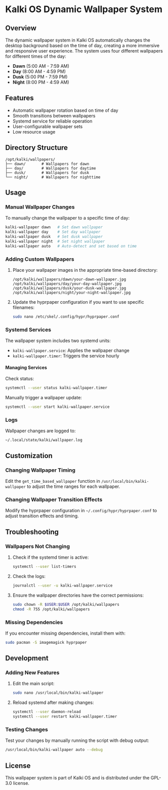 # Kalki OS Dynamic Wallpaper System

## Overview
The dynamic wallpaper system in Kalki OS automatically changes the desktop background based on the time of day, creating a more immersive and responsive user experience. The system uses four different wallpapers for different times of the day:

- **Dawn** (5:00 AM - 7:59 AM)
- **Day** (8:00 AM - 4:59 PM)
- **Dusk** (5:00 PM - 7:59 PM)
- **Night** (8:00 PM - 4:59 AM)

## Features

- Automatic wallpaper rotation based on time of day
- Smooth transitions between wallpapers
- Systemd service for reliable operation
- User-configurable wallpaper sets
- Low resource usage

## Directory Structure

```
/opt/kalki/wallpapers/
├── dawn/       # Wallpapers for dawn
├── day/        # Wallpapers for daytime
├── dusk/       # Wallpapers for dusk
└── night/      # Wallpapers for nighttime
```

## Usage

### Manual Wallpaper Changes

To manually change the wallpaper to a specific time of day:

```bash
kalki-wallpaper dawn   # Set dawn wallpaper
kalki-wallpaper day    # Set day wallpaper
kalki-wallpaper dusk   # Set dusk wallpaper
kalki-wallpaper night  # Set night wallpaper
kalki-wallpaper auto   # Auto-detect and set based on time
```

### Adding Custom Wallpapers

1. Place your wallpaper images in the appropriate time-based directory:
   ```
   /opt/kalki/wallpapers/dawn/your-dawn-wallpaper.jpg
   /opt/kalki/wallpapers/day/your-day-wallpaper.jpg
   /opt/kalki/wallpapers/dusk/your-dusk-wallpaper.jpg
   /opt/kalki/wallpapers/night/your-night-wallpaper.jpg
   ```

2. Update the hyprpaper configuration if you want to use specific filenames:
   ```bash
   sudo nano /etc/skel/.config/hypr/hyprpaper.conf
   ```

### Systemd Services

The wallpaper system includes two systemd units:

- `kalki-wallpaper.service`: Applies the wallpaper change
- `kalki-wallpaper.timer`: Triggers the service hourly

#### Managing Services

Check status:
```bash
systemctl --user status kalki-wallpaper.timer
```

Manually trigger a wallpaper update:
```bash
systemctl --user start kalki-wallpaper.service
```

### Logs

Wallpaper changes are logged to:
```
~/.local/state/kalki/wallpaper.log
```

## Customization

### Changing Wallpaper Timing

Edit the `get_time_based_wallpaper` function in `/usr/local/bin/kalki-wallpaper` to adjust the time ranges for each wallpaper.

### Changing Wallpaper Transition Effects

Modify the hyprpaper configuration in `~/.config/hypr/hyprpaper.conf` to adjust transition effects and timing.

## Troubleshooting

### Wallpapers Not Changing

1. Check if the systemd timer is active:
   ```bash
   systemctl --user list-timers
   ```

2. Check the logs:
   ```bash
   journalctl --user -u kalki-wallpaper.service
   ```

3. Ensure the wallpaper directories have the correct permissions:
   ```bash
   sudo chown -R $USER:$USER /opt/kalki/wallpapers
   chmod -R 755 /opt/kalki/wallpapers
   ```

### Missing Dependencies

If you encounter missing dependencies, install them with:
```bash
sudo pacman -S imagemagick hyprpaper
```

## Development

### Adding New Features

1. Edit the main script:
   ```bash
   sudo nano /usr/local/bin/kalki-wallpaper
   ```

2. Reload systemd after making changes:
   ```bash
   systemctl --user daemon-reload
   systemctl --user restart kalki-wallpaper.timer
   ```

### Testing Changes

Test your changes by manually running the script with debug output:
```bash
/usr/local/bin/kalki-wallpaper auto --debug
```

## License

This wallpaper system is part of Kalki OS and is distributed under the GPL-3.0 license.
